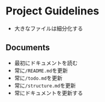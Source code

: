 # Project Guidelines
* 大きなファイルは細分化する

## Documents

* 最初にドキュメントを読む
* 常に`/README.md`を更新
* 常に`/todo.md`を更新
* 常に`/structure.md`を更新
* 常にドキュメントを更新する
